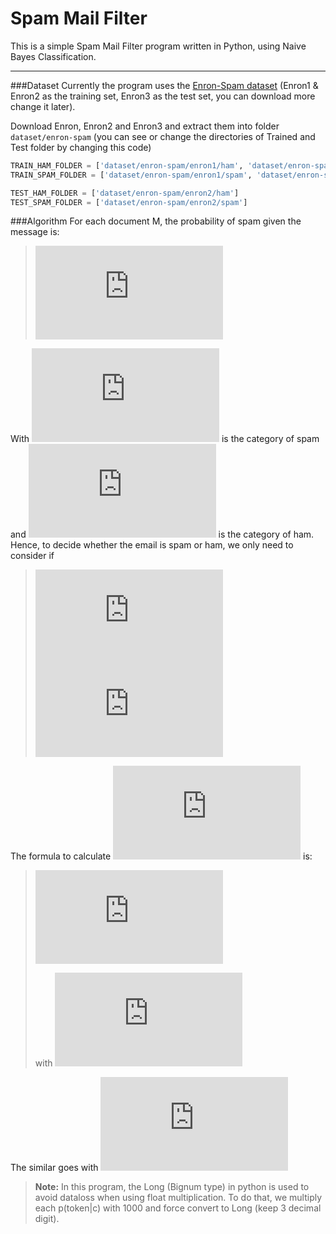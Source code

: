 Spam Mail Filter
===================


This is a simple Spam Mail Filter program written in Python, using Naive Bayes Classification.

----------

###Dataset
Currently the program uses the [Enron-Spam dataset](http://www.aueb.gr/users/ion/data/enron-spam/) (Enron1 & Enron2 as the training set, Enron3 as the test set, you can download more change it later).

Download Enron, Enron2 and Enron3 and extract them into folder ```dataset/enron-spam``` (you can see or change the directories of Trained and Test folder by changing this code)
```python
TRAIN_HAM_FOLDER = ['dataset/enron-spam/enron1/ham', 'dataset/enron-spam/enron2/ham']
TRAIN_SPAM_FOLDER = ['dataset/enron-spam/enron1/spam', 'dataset/enron-spam/enron2/spam']

TEST_HAM_FOLDER = ['dataset/enron-spam/enron2/ham']
TEST_SPAM_FOLDER = ['dataset/enron-spam/enron2/spam']
```

###Algorithm
For each document M, the probability of spam given the message is:
> ![probability of spam](https://latex.codecogs.com/gif.latex?p%28c_s%7CM%29%20=%20%5Cfrac%7Bp%28c_s%29%5Ccdot%20p%28M%20%7C%20c_s%29%7D%7Bp%28c_s%29%5Ccdot%20p%28M%20%7C%20c_s%29%20&plus;%20p%28c_h%29%5Ccdot%20p%28M%20%7C%20c_h%29%7D)

With ![](https://latex.codecogs.com/gif.latex?c_s) is the category of spam and ![](https://latex.codecogs.com/gif.latex?c_h) is the category of ham. Hence, to decide whether the email is spam or ham, we only need to consider if

> ![decision formula](https://latex.codecogs.com/gif.latex?p%28c_s%29%5Ccdot%20p%28M%20%7C%20c_s%29%20%3E%20p%28c_h%29%5Ccdot%20p%28M%20%7C%20c_h%29)
> ![](https://latex.codecogs.com/gif.latex?%5CLeftrightarrow%20count%28c_h%29%5Ccdot%20p%28M%20%7C%20c_s%29%20%3E%20count%28c_s%29%5Ccdot%20p%28M%20%7C%20c_h%29)

 The formula to calculate ![](https://latex.codecogs.com/gif.latex?p%28M%20%7C%20c_s%29) is:
 > ![](https://latex.codecogs.com/gif.latex?p%28M%20%7C%20c_s%29%20=%20%5Cprod_%7Bi=1%7D%5E%7BnToken%7Dp%28token_i%7Cc_s%29)
 >
 > with ![](https://latex.codecogs.com/gif.latex?p%28token%20%7C%20c_s%29%20=%20%5Cfrac%7B1&plus;count_%7Bspam%7D%28token%29%7D%7B2&plus;count_%7Btotal%7D%28token%29%7D)

The similar goes with ![](https://latex.codecogs.com/gif.latex?p%28M%20%7C%20c_h%29) 

> **Note:**
> In this program, the Long (Bignum type) in python is used to avoid dataloss when using float multiplication. To do that, we multiply each p(token|c) with 1000 and force convert to Long (keep 3 decimal digit).